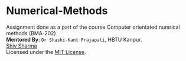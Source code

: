 # Numerical-Methods
Assignment done as a part of the course Computer orientated numrical methods (BMA-202)<br>
**Mentored By**: `Dr Shashi-Kant Prajapati`, HBTU Kanpur. <br>
[Shiv Sharma](https://Shiv-sharma-111.github.io) <br>
Licensed under the [MIT License](LICENSE).
